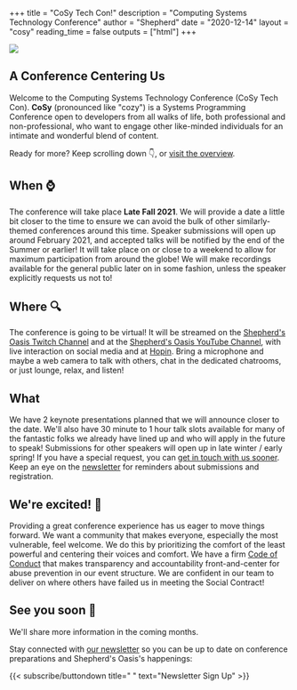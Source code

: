 +++
title = "CoSy Tech Con!"
description = "Computing Systems Technology Conference"
author = "Shepherd"
date = "2020-12-14"
layout = "cosy"
reading_time = false
outputs = ["html"]
+++

<img class="logo" src="/img/cosy/cosy-small.png">

<div class="cosy">

<div class="relative-container">

<section id="cosy">
<div class="banner">
<h1>A Conference Centering Us</h1>
<p>Welcome to the Computing Systems Technology Conference (CoSy Tech Con). <strong>CoSy</strong> (pronounced like "cozy") is a Systems Programming Conference open to developers from all walks of life, both professional and non-professional, who want to engage other like-minded individuals for an intimate and wonderful blend of content.</p>
<p>Ready for more? Keep scrolling down 👇, or <a href="/overview/">visit the overview</a>.</p>
</div>
</section>

<section id="when">
<div class="banner">
<h1>When ⌚</h1>
<p>The conference will take place <strong>Late Fall 2021</strong>. We will provide a date a little bit closer to the time to ensure we can avoid the bulk of other similarly-themed conferences around this time. Speaker submissions will open up around February 2021, and accepted talks will be notified by the end of the Summer or earlier! It will take place on or close to a weekend to allow for maximum participation from around the globe! We will make recordings available for the general public later on in some fashion, unless the speaker explicitly requests us not to!</p>
</div>
</section>

<section id="where">
<div class="banner">
<h1>Where 🔍</h1>
<p>The conference is going to be virtual! It will be streamed on the <a href="https://www.twitch.tv/shepherdsoasis">Shepherd's Oasis Twitch Channel</a> and at the <a href="https://www.youtube.com/channel/UCbPn0sw5rIgfT0vlSBvCWlA">Shepherd's Oasis YouTube Channel</a>, with live interaction on social media and at <a href="https://hopin.to">Hopin</a>. Bring a microphone and maybe a web camera to talk with others, chat in the dedicated chatrooms, or just lounge, relax, and listen!</p>
</div>
</section>

<section id="what">
<div class="banner">
<h1>What </h1>
<p>We have 2 keynote presentations planned that we will announce closer to the date. We'll also have 30 minute to 1 hour talk slots available for many of the fantastic folks we already have lined up and who will apply in the future to speak! Submissions for other speakers will open up in late winter / early spring! If you have a special request, you can <a href="/contact/basic/">get in touch with us sooner</a>. Keep an eye on the <a href="/newsletter/">newsletter</a> for reminders about submissions and registration.</p>
</div>
</section>

<section id="excited">
<div class="banner">
<h1>We're excited! 🎉</h1>
<p>Providing a great conference experience has us eager to move things forward. We want a community that makes everyone, especially the most vulnerable, feel welcome. We do this by prioritizing the comfort of the least powerful and centering their voices and comfort. We have a firm <a href="/conduct/">Code of Conduct</a> that makes transparency and accountability front-and-center for abuse prevention in our event structure. We are confident in our team to deliver on where others have failed us in meeting the Social Contract!</p>
</div>
</section>

<section id="final">
<div class="banner">
<h1>See you soon 💙</h1>
<p>We'll share more information in the coming months.</p>
<p>Stay connected with <a href="/newsletter/">our newsletter</a> so you can be up to date on conference preparations and Shepherd's Oasis's happenings:</p>
{{< subscribe/buttondown title=" " text="Newsletter Sign Up" >}}
</div>
</section>

</div>
</div>
